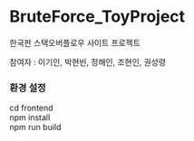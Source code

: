 ﻿# BruteForce_ToyProject  
한국판 스택오버플로우 사이트 프로젝트  
  
참여자 : 이기인, 박현빈, 정해인, 조현인, 권성령<br/>
  
### 환경 설정  
cd frontend  
npm install  
npm run build  
